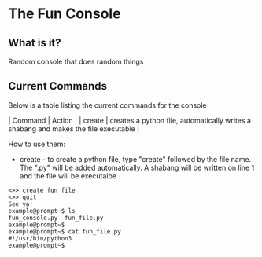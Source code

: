 # The Fun Console

## What is it?

Random console that does random things

## Current Commands

Below is a table listing the current commands for the console

| Command | Action |
| create | creates a python file, automatically writes a shabang and makes the file executable |

How to use them:

* create - to create a python file, type "create" followed by the file name. The ".py" will be added automatically. A shabang will be written on line 1 and the file will be executalbe

```shell
<>> create fun file
<>> quit
See ya!
example@prompt~$ ls
fun_console.py  fun_file.py
example@prompt~$
example@prompt~$ cat fun_file.py
#!/usr/bin/python3
example@prompt~$
```
